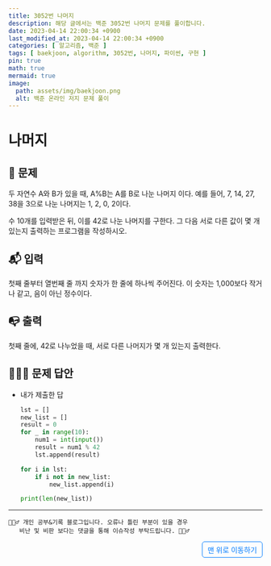 ```yaml
---
title: 3052번 나머지
description: 해당 글에서는 백준 3052번 나머지 문제를 풀이합니다.
date: 2023-04-14 22:00:34 +0900
last_modified_at: 2023-04-14 22:00:34 +0900
categories: [ 알고리즘, 백준 ]
tags: [ baekjoon, algorithm, 3052번, 나머지, 파이썬, 구현 ]
pin: true
math: true
mermaid: true
image:
  path: assets/img/baekjoon.png
  alt: 백준 온라인 저지 문제 풀이
---
```

    
# 나머지
## 📃 문제
두 자연수 A와 B가 있을 때, A%B는 A를 B로 나눈 나머지 이다. 예를 들어, 7, 14, 27, 38을 3으로 나눈 나머지는 1, 2, 0, 2이다. 

수 10개를 입력받은 뒤, 이를 42로 나눈 나머지를 구한다. 그 다음 서로 다른 값이 몇 개 있는지 출력하는 프로그램을 작성하시오.

## 📬 입력
첫째 줄부터 열번째 줄 까지 숫자가 한 줄에 하나씩 주어진다. 이 숫자는 1,000보다 작거나 같고, 음이 아닌 정수이다.

## 📭 출력
첫째 줄에, 42로 나누었을 때, 서로 다른 나머지가 몇 개 있는지 출력한다.

## 🙆🏻‍♂️ 문제 답안

- 내가 제출한 답
    ```python
    lst = []
    new_list = []
    result = 0
    for _ in range(10):
        num1 = int(input())
        result = num1 % 42 
        lst.append(result)

    for i in lst:
        if i not in new_list:
            new_list.append(i)

    print(len(new_list))
    ``` 


***

    🙋🏻‍♂️ 개인 공부&기록 블로그입니다. 오류나 틀린 부분이 있을 경우 
       비난 및 비판 보다는 댓글을 통해 이슈작성 부탁드립니다. 🙋🏻‍♂️

<a href="#" style="display: inline-block; padding: 5px 10px; color: #007bff; text-decoration: none; border: 0.5px solid #007bff; border-radius: 5px; float: right;">맨 위로 이동하기</a>